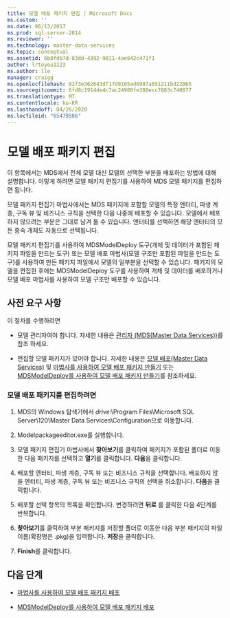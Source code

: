 ```yaml
---
title: 모델 배포 패키지 편집 | Microsoft Docs
ms.custom: ''
ms.date: 06/13/2017
ms.prod: sql-server-2014
ms.reviewer: ''
ms.technology: master-data-services
ms.topic: conceptual
ms.assetid: 6b0fdb7d-83dd-4392-9011-4ae642c471f1
author: lrtoyou1223
ms.author: lle
manager: craigg
ms.openlocfilehash: 82f3e362643df17d9105ad6987a851211bd22865
ms.sourcegitcommit: 6fd8c1914de4c7ac24900fe388ecc7883c740077
ms.translationtype: MT
ms.contentlocale: ko-KR
ms.lasthandoff: 04/26/2020
ms.locfileid: "65479506"
---
```

# <a name="edit-a-model-deployment-package"></a>모델 배포 패키지 편집
  이 항목에서는 MDS에서 전체 모델 대신 모델의 선택한 부분을 배포하는 방법에 대해 설명합니다. 이렇게 하려면 모델 패키지 편집기를 사용하여 MDS 모델 패키지를 편집하면 됩니다.  
  
 모델 패키지 편집기 마법사에서는 MDS 패키지에 포함할 모델의 특정 엔터티, 파생 계층, 구독 뷰 및 비즈니스 규칙을 선택한 다음 나중에 배포할 수 있습니다. 모델에서 배포하지 않으려는 부분은 그대로 남겨 둘 수 있습니다. 엔터티를 선택하면 해당 엔터티의 모든 종속 개체도 자동으로 선택됩니다.  
  
 모델 패키지 편집기를 사용하여 MDSModelDeploy 도구(개체 및 데이터가 포함된 패키지 파일을 만드는 도구) 또는 모델 배포 마법사(모델 구조만 포함된 파일을 만드는 도구)를 사용하여 만든 패키지 파일에서 모델의 일부분을 선택할 수 있습니다. 패키지의 모델을 편집한 후에는 MDSModelDeploy 도구를 사용하여 개체 및 데이터를 배포하거나 모델 배포 마법사를 사용하여 모델 구조만 배포할 수 있습니다.  
  
## <a name="prerequisites"></a>사전 요구 사항  
 이 절차를 수행하려면  
  
-   모델 관리자여야 합니다. 자세한 내용은 [관리자 &#40;MDS(Master Data Services)&#41;](administrators-master-data-services.md)를 참조 하세요.  
  
-   편집할 모델 패키지가 있어야 합니다. 자세한 내용은 [모델 배포&#40;Master Data Services&#41;](../../2014/master-data-services/deploying-models-master-data-services.md) 및 [마법사를 사용하여 모델 배포 패키지 만들기](../../2014/master-data-services/create-a-model-deployment-package-by-using-the-wizard.md) 또는 [MDSModelDeploy를 사용하여 모델 배포 패키지 만들기](../../2014/master-data-services/create-a-model-deployment-package-by-using-mdsmodeldeploy.md)를 참조하세요.  
  
### <a name="to-edit-a-model-deployment-package"></a>모델 배포 패키지를 편집하려면  
  
1.  MDS의 Windows 탐색기에서 *drive*:\Program Files\Microsoft SQL Server\120\Master Data Services\Configuration으로 이동합니다.  
  
2.  Modelpackageeditor.exe를 실행합니다.  
  
3.  모델 패키지 편집기 마법사에서 **찾아보기**를 클릭하여 패키지가 포함된 폴더로 이동한 다음 패키지를 선택하고 **열기**를 클릭합니다. **다음**을 클릭합니다.  
  
4.  배포할 엔터티, 파생 계층, 구독 뷰 또는 비즈니스 규칙을 선택합니다. 배포하지 않을 엔터티, 파생 계층, 구독 뷰 또는 비즈니스 규칙의 선택을 취소합니다. **다음**을 클릭합니다.  
  
5.  배포할 선택 항목의 목록을 확인합니다. 변경하려면 **뒤로** 를 클릭한 다음 4단계를 반복합니다.  
  
6.  **찾아보기**를 클릭하여 부분 패키지를 저장할 폴더로 이동한 다음 부분 패키지의 파일 이름(확장명은 .pkg)을 입력합니다. **저장**을 클릭합니다.  
  
7.  **Finish**를 클릭합니다.  
  
## <a name="next-steps"></a>다음 단계  
  
-   [마법사를 사용하여 모델 배포 패키지 배포](../../2014/master-data-services/deploy-a-model-deployment-package-by-using-the-wizard.md)  
  
-   [MDSModelDeploy를 사용하여 모델 배포 패키지 배포](../../2014/master-data-services/deploy-a-model-deployment-package-by-using-mdsmodeldeploy.md)  
  
  
